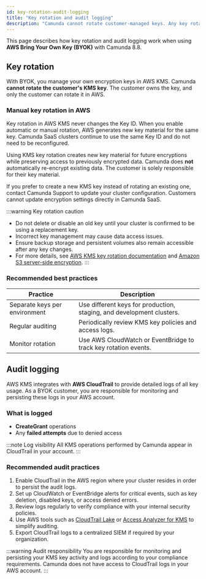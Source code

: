 ```yaml
---
id: key-rotation-audit-logging
title: "Key rotation and audit logging"
description: "Camunda cannot rotate customer-managed keys. Any key rotation must be performed manually within your AWS account."
---
```


This page describes how key rotation and audit logging work when using **AWS Bring Your Own Key (BYOK)** with Camunda 8.8.

## Key rotation

With BYOK, you manage your own encryption keys in AWS KMS. Camunda **cannot rotate the customer's KMS key**. The customer owns the key, and only the customer can rotate it in AWS.

### Manual key rotation in AWS

Key rotation in AWS KMS never changes the Key ID. When you enable automatic or manual rotation, AWS generates new key material for the same key. Camunda SaaS clusters continue to use the same Key ID and do not need to be reconfigured.

Using KMS key rotation creates new key material for future encryptions while preserving access to previously encrypted data. Camunda does **not** automatically re-encrypt existing data. The customer is solely responsible for their key material.

If you prefer to create a new KMS key instead of rotating an existing one, contact Camunda Support to update your cluster configuration. Customers cannot update encryption settings directly in Camunda SaaS.

:::warning Key rotation caution

- Do not delete or disable an old key until your cluster is confirmed to be using a replacement key.
- Incorrect key management may cause data access issues.
- Ensure backup storage and persistent volumes also remain accessible after any key changes.
- For more details, see [AWS KMS key rotation documentation](https://docs.aws.amazon.com/kms/latest/userguide/list-rotations.html) and [Amazon S3 server-side encryption](https://docs.aws.amazon.com/AmazonS3/latest/userguide/serv-side-encryption.html).
  :::

### Recommended best practices

| Practice                      | Description                                                           |
| ----------------------------- | --------------------------------------------------------------------- |
| Separate keys per environment | Use different keys for production, staging, and development clusters. |
| Regular auditing              | Periodically review KMS key policies and access logs.                 |
| Monitor rotation              | Use AWS CloudWatch or EventBridge to track key rotation events.       |

## Audit logging

AWS KMS integrates with **AWS CloudTrail** to provide detailed logs of all key usage. As a BYOK customer, you are responsible for monitoring and persisting these logs in your AWS account.

### What is logged

- **CreateGrant** operations
- Any **failed attempts** due to denied access

:::note Log visibility
All KMS operations performed by Camunda appear in CloudTrail in your account.
:::

### Recommended audit practices

1. Enable CloudTrail in the AWS region where your cluster resides in order to persist the audit logs.
2. Set up CloudWatch or EventBridge alerts for critical events, such as key deletion, disabled keys, or access denied errors.
3. Review logs regularly to verify compliance with your internal security policies.
4. Use AWS tools such as [CloudTrail Lake](https://docs.aws.amazon.com/awscloudtrail/latest/userguide/cloudtrail-lake.html) or [Access Analyzer for KMS](https://docs.aws.amazon.com/kms/latest/developerguide/viewing-grants.html) to simplify auditing.
5. Export CloudTrail logs to a centralized SIEM if required by your organization.

:::warning Audit responsibility
You are responsible for monitoring and persisting your KMS key activity and logs according to your compliance requirements. Camunda does not have access to CloudTrail logs in your AWS account.
:::
